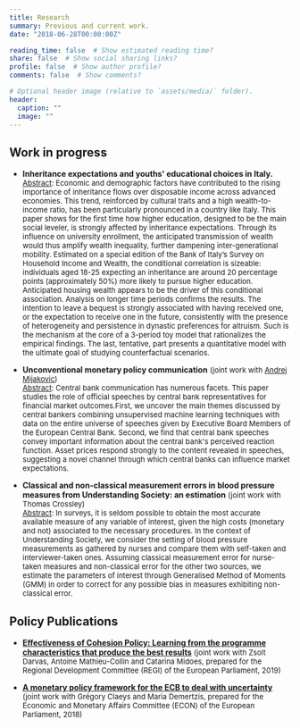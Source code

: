 ```yaml
---
title: Research
summary: Previous and current work.
date: "2018-06-28T00:00:00Z"

reading_time: false  # Show estimated reading time?
share: false  # Show social sharing links?
profile: false  # Show author profile?
comments: false  # Show comments?

# Optional header image (relative to `assets/media/` folder).
header:
  caption: ""
  image: ""
---
```


## Work in progress

- **Inheritance expectations and youths' educational choices in Italy.** \
<font size="-1"> <ins>Abstract</ins>: Economic and demographic factors have contributed to the rising importance of inheritance flows over disposable income across advanced economies. This trend, reinforced by cultural traits and a high wealth-to-income ratio, has been particularly pronounced in a country like Italy. This paper shows for the first time how higher education, designed to be the main social leveler, is strongly affected by inheritance expectations. Through its influence on university enrollment, the anticipated transmission of wealth would thus amplify wealth inequality, further dampening inter-generational mobility. Estimated on a special edition of the Bank of Italy’s Survey on Household Income and Wealth, the conditional correlation is sizeable: individuals aged 18-25 expecting an inheritance are around 20 percentage points (approximately 50%) more likely to pursue higher education. Anticipated housing wealth appears to be the driver of this conditional association. Analysis on longer time periods confirms the results. The intention to leave a bequest is strongly associated with having received one, or the expectation to receive one in the future, consistently with the presence of heterogeneity and persistence in dynastic preferences for altruism. Such is the mechanism at the core of a 3-period toy model that rationalizes the empirical findings. The last, tentative, part presents a quantitative model with the ultimate goal of studying counterfactual scenarios. </font>


- **Unconventional monetary policy communication** <font size="-1">  (joint work with [Andrej Mijakovic](https://andrejmijakovic.github.io)) \
<ins>Abstract</ins>: Central bank communication has numerous facets.  This paper studies the role of official speeches by central bank representatives for financial market outcomes.First, we uncover the main themes discussed by central bankers combining unsupervised machine learning techniques with data on the entire universe of speeches given by Executive Board Members of the European Central Bank.  Second, we find that central bank speeches convey important information about the central bank's perceived reaction function.  Asset prices respond strongly to the content revealed in speeches, suggesting a novel channel through which central banks can influence market expectations. </font>

- **Classical and non-classical measurement errors in blood pressure measures from Understanding Society: an estimation** <font size="-1">  (joint work with Thomas Crossley) \
<ins>Abstract</ins>: In surveys, it is seldom possible to obtain the most accurate available measure of any variable of interest, given the high costs (monetary and not) associated to the necessary procedures. In the context of Understanding Society, we consider the setting of blood pressure measurements as gathered by nurses and compare them with self-taken and interviewer-taken ones. Assuming classical measurement error for nurse-taken measures and non-classical error for the other two sources, we estimate the parameters of interest through Generalised Method of Moments (GMM) in order to correct for any possible bias in measures exhibiting non-classical error.</font>

## Policy Publications

- [**Effectiveness of Cohesion Policy: Learning from the programme characteristics that produce the best results**](https://www.bruegel.org/2019/06/effectiveness-of-cohesion-policy-learning-from-the-project-characteristics-that-produce-the-best-results-2/) <font size="-1"> (joint work with Zsolt Darvas, Antoine Mathieu-Collin and Catarina Midoes, prepared for the Regional Development Committee (REGI) of the European Parliament, 2019) </font>

- [**A monetary policy framework for the ECB to deal with uncertainty**](https://www.bruegel.org/2018/11/a-monetary-policy-framework-for-the-european-central-bank-to-deal-with-uncertainty/) <font size="-1"> (joint work with Grégory Claeys and Maria Demertzis, prepared for the Economic and Monetary Affairs Committee (ECON) of the European Parliament, 2018) </font>
